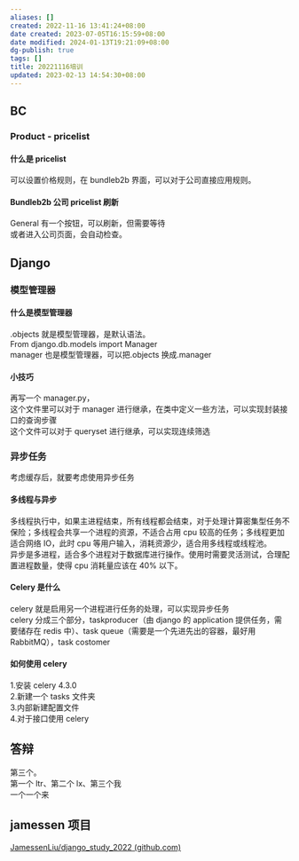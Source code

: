 ```yaml
---
aliases: []
created: 2022-11-16 13:41:24+08:00
date created: 2023-07-05T16:15:59+08:00
date modified: 2024-01-13T19:21:09+08:00
dg-publish: true
tags: []
title: 20221116培训
updated: 2023-02-13 14:54:30+08:00
---
```


## BC
### Product - pricelist
#### 什么是 pricelist
可以设置价格规则，在 bundleb2b 界面，可以对于公司直接应用规则。
#### Bundleb2b 公司 pricelist 刷新
General 有一个按钮，可以刷新，但需要等待  
或者进入公司页面，会自动检查。

## Django
### 模型管理器
#### 什么是模型管理器
.objects 就是模型管理器，是默认语法。  
From django.db.models import Manager  
manager 也是模型管理器，可以把.objects 换成.manager
#### 小技巧
再写一个 manager.py，  
这个文件里可以对于 manager 进行继承，在类中定义一些方法，可以实现封装接口的查询步骤  
这个文件可以对于 queryset 进行继承，可以实现连续筛选
### 异步任务
考虑缓存后，就要考虑使用异步任务
#### 多线程与异步
多线程执行中，如果主进程结束，所有线程都会结束，对于处理计算密集型任务不保险；多线程会共享一个进程的资源，不适合占用 cpu 较高的任务；多线程更加适合网络 IO，此时 cpu 等用户输入，消耗资源少，适合用多线程或线程池。  
异步是多进程，适合多个进程对于数据库进行操作。使用时需要灵活测试，合理配置进程数量，使得 cpu 消耗量应该在 40% 以下。
#### Celery 是什么
celery 就是启用另一个进程进行任务的处理，可以实现异步任务  
celery 分成三个部分，taskproducer（由 django 的 application 提供任务，需要储存在 redis 中）、task queue（需要是一个先进先出的容器，最好用 RabbitMQ），task costomer
#### 如何使用 celery
1.安装 celery 4.3.0  
2.新建一个 tasks 文件夹  
3.内部新建配置文件  
4.对于接口使用 celery

## 答辩
第三个。  
第一个 ltr、第二个 lx、第三个我  
一个一个来

## jamessen 项目
[JamessenLiu/django_study_2022 (github.com)](https://github.com/JamessenLiu/django_study_2022)